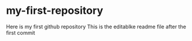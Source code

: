 # my-first-repository
Here is my first github repository
This is the editablke readme file after the first commit
